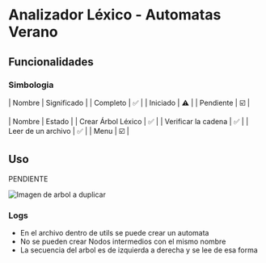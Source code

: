 # Analizador Léxico - Automatas Verano

## Funcionalidades

### Simbologia

| Nombre | Significado |
| Completo | ✅ |
| Iniciado | ⚠️ |
| Pendiente | ☑️ |

| Nombre | Estado |
| Crear Árbol Léxico | ✅ |
| Verificar la cadena | ✅ |
| Leer de un archivo | ✅ |
| Menu | ☑️ |

## Uso

PENDIENTE

![Imagen de arbol a duplicar](https://github.com/g-code99/analizador-lexico-automatas/blob/main/assets/img.png)

### Logs

* En el archivo dentro de utils se puede crear un automata
* No se pueden crear Nodos intermedios con el mismo nombre
* La secuencia del arbol es de izquierda a derecha y se lee de esa forma